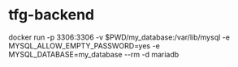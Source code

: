 # tfg-backend

docker run -p 3306:3306 -v $PWD/my_database:/var/lib/mysql -e MYSQL_ALLOW_EMPTY_PASSWORD=yes -e MYSQL_DATABASE=my_database --rm -d mariadb